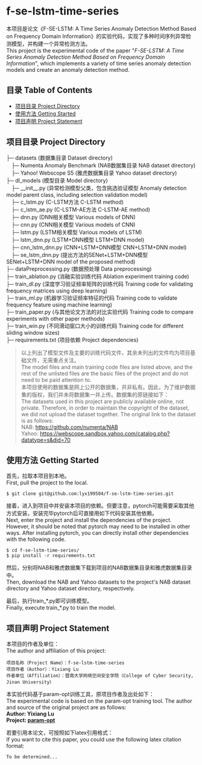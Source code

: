 # f-se-lstm-time-series
本项目是论文《F-SE-LSTM: A Time Series Anomaly Detection Method Based on Frequency Domain Information》的实验代码，实现了多种时间序列异常检测模型，并构建一个异常检测方法。<br>
This project is the experimental code of the paper "*F-SE-LSTM: A Time Series Anomaly Detection Method Based on Frequency Domain Information*", which implements a variety of time series anomaly detection models and create an anomaly detection method.

## 目录 Table of Contents

- [项目目录 Project Directory](#项目目录-project-directory)
- [使用方法 Getting Started](#使用方法-getting-started)
- [项目声明 Project Statement](#项目声明-project-statement)

<h2 id="project">项目目录 Project Directory</h2>

├─ datasets (数据集目录 Dataset directory)<br>
&emsp;├─ Numenta Anomaly Benchmark (NAB数据集目录 NAB dataset directory)<br>
&emsp;├─ Yahoo! Webscope S5 (雅虎数据集目录 Yahoo dataset directory)<br>
├─ dl_models (模型目录 Model directory) <br>
&emsp;├─ \_\_init\_\_.py (异常检测模型父类，包含挑选验证模型 Anomaly detection model parent class, including selection validation model)<br>
&emsp;├─ c_lstm.py (C-LSTM方法 C-LSTM method)<br>
&emsp;├─ c_lstm_ae.py (C-LSTM-AE方法 C-LSTM-AE method)<br>
&emsp;├─ dnn.py (DNN相关模型 Various models of DNN)<br>
&emsp;├─ cnn.py (CNN相关模型 Various models of CNN)<br>
&emsp;├─ lstm.py (LSTM相关模型 Various models of LSTM)<br>
&emsp;├─ lstm_dnn.py (LSTM+DNN模型 LSTM+DNN model)<br>
&emsp;├─ cnn_lstm_dnn.py (CNN+LSTM+DNN模型 CNN+LSTM+DNN model)<br>
&emsp;├─ se_lstm_dnn.py (提出方法的SENet+LSTM+DNN模型 SENet+LSTM+DNN model of the proposed method)<br>
├─ dataPreprocessing.py (数据预处理 Data preprocessing)<br>
├─ train_ablation.py (消融实验训练代码 Ablation experiment training code)<br>
├─ train_dl.py (深度学习验证频率矩阵的训练代码 Training code for validating frequency matrices using deep learning)<br>
├─ train_ml.py (机器学习验证频率特征的代码 Training code to validate frequency feature using machine learning)<br>
├─ train_paper.py (与其他论文方法的对比实验代码 Training code to compare experiments with other paper methods)<br>
├─ train_win.py (不同滑动窗口大小的训练代码 Training code for different sliding window sizes)<br>
├─ requirements.txt (项目依赖 Project dependencies)<br>

> 以上列出了模型文件及主要的训练代码文件，其余未列出的文件均为项目基础文件，无需重点关注。<br>
> The model files and main training code files are listed above, and the rest of the unlisted files are the basic files of the project and do not need to be paid attention to.<br>
> 本项目使用的数据集是网上公开的数据集，并非私有。因此，为了维护数据集的版权，我们并未将数据集一并上传。数据集的原链接如下：<br>
> The datasets used in this project are publicly available online, not private. Therefore, in order to maintain the copyright of the dataset, we did not upload the dataset together. The original link to the dataset is as follows:<br>
> NAB: https://github.com/numenta/NAB<br>
> Yahoo: https://webscope.sandbox.yahoo.com/catalog.php?datatype=s&did=70

<h2 id="get-start">使用方法 Getting Started</h2>

首先，拉取本项目到本地。<br>
First, pull the project to the local.

    $ git clone git@github.com:lyx199504/f-se-lstm-time-series.git

接着，进入到项目中并安装本项目的依赖。但要注意，pytorch可能需要采取其他方式安装，安装完毕pytorch后可直接用如下代码安装其他依赖。<br>
Next, enter the project and install the dependencies of the project. However, it should be noted that pytorch may need to be installed in other ways. After installing pytorch, you can directly install other dependencies with the following code.

    $ cd f-se-lstm-time-series/
    $ pip install -r requirements.txt

然后，分别将NAB和雅虎数据集下载到项目的NAB数据集目录和雅虎数据集目录中。<br>
Then, download the NAB and Yahoo datasets to the project's NAB dataset directory and Yahoo dataset directory, respectively.

最后，执行train\_\*.py即可训练模型。<br>
Finally, execute train\_\*.py to train the model.

<h2 id="statement">项目声明 Project Statement</h2>

本项目的作者及单位：<br>
The author and affiliation of this project:

    项目名称（Project Name）：f-se-lstm-time-series
    项目作者（Author）：Yixiang Lu
    作者单位（Affiliation）：暨南大学网络空间安全学院（College of Cyber Security, Jinan University）

本实验代码基于param-opt训练工具，原项目作者及出处如下：<br>
The experimental code is based on the param-opt training tool. The author and source of the original project are as follows:<br>
**Author: Yixiang Lu**<br>
**Project: [param-opt](https://github.com/lyx199504/param-opt)**

若要引用本论文，可按照如下latex引用格式：<br>
If you want to cite this paper, you could use the following latex citation format:

    To be determined...

